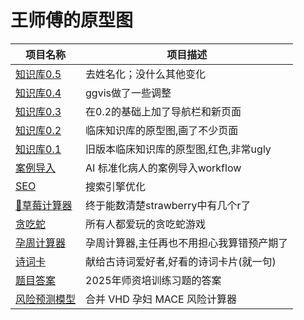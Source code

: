 # 王师傅的原型图

| 项目名称 | 项目描述 |
|---------|---------|
| [知识库0.5](https://ggvispro.github.io/idea/knowledge_base_05/)  | 去姓名化；没什么其他变化 |
| [知识库0.4](https://ggvispro.github.io/idea/knowledge_base_04/)  | ggvis做了一些调整 |
| [知识库0.3](https://ggvispro.github.io/idea/knowledge_base_03/)  | 在0.2的基础上加了导航栏和新页面 |
| [知识库0.2](https://ggvispro.github.io/idea/knowledge_base/)  | 临床知识库的原型图,画了不少页面 |
| [知识库0.1](https://ggvispro.github.io/idea/knowledge_base_red/)  | 旧版本临床知识库的原型图,红色,非常ugly |
| [案例导入](https://ggvispro.github.io/idea/import_case/)  | AI 标准化病人的案例导入workflow |
| [SEO](https://ggvispro.github.io/idea/seo/) | 搜索引擎优化 |
| [🍓草莓计算器](https://ggvispro.github.io/idea/strawberry/) | 终于能数清楚strawberry中有几个r了 |
| [贪吃蛇](https://ggvispro.github.io/idea/snake/) | 所有人都爱玩的贪吃蛇游戏 |
| [孕周计算器](https://ggvispro.github.io/idea/pregnancy/) | 孕周计算器,主任再也不用担心我算错预产期了 |
| [诗词卡](https://ggvispro.github.io/idea/poem_card/) | 献给古诗词爱好者,好看的诗词卡片(就一句) |
| [题目答案](https://ggvispro.github.io/idea/train_teacher/) | 2025年师资培训练习题的答案 |
| [风险预测模型](https://ggvispro.github.io/idea/risk-calculator/) | 合并 VHD 孕妇 MACE 风险计算器 |
